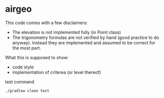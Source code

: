 # airgeo

This code comes with a few disclaimers:
* The elevation is not implemented fully (in Point class)
* The trigonometry formulas are not verified by hand (good practice to do anyway). 
Instead they are implemented and assumed to be correct for the most part.

What this is supposed to show:
* code style
* implementation of criterea (or level thereof)

test command
```
./gradlew clean test
```
